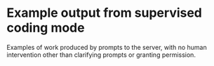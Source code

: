 # Example output from supervised coding mode
Examples of work produced by prompts to the server, with no human intervention other than
clarifying prompts or granting permission.